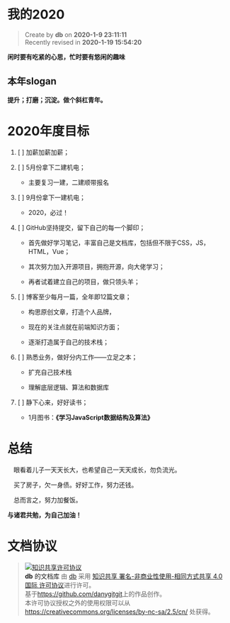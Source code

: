 我的2020
===
> Create by **db** on **2020-1-9 23:11:11**  
> Recently revised in **2020-1-19 15:54:20**

**闲时要有吃紧的心思，忙时要有悠闲的趣味**

## 本年slogan
  
**提升；打磨；沉淀。做个斜杠青年。**

# 2020年度目标

1. [ ] 加薪加薪加薪；

2. [ ] 5月份拿下二建机电；

    - 主要复习一建，二建顺带报名

3. [ ] 9月份拿下一建机电；

    - 2020，必过！

4. [ ] GitHub坚持提交，留下自己的每一个脚印；

    - 首先做好学习笔记，丰富自己是文档库，包括但不限于CSS，JS，HTML，Vue；

    - 其次努力加入开源项目，拥抱开源，向大佬学习；

    - 再者试着建立自己的项目，做只领头羊；

5. [ ] 博客至少每月一篇，全年即12篇文章；
    
    - 构思原创文章，打造个人品牌，

    - 现在的关注点就在前端知识方面；

    - 逐渐打造属于自己的技术栈；

6. [ ] 熟悉业务，做好分内工作——立足之本；

    - 扩充自己技术栈

    - 理解底层逻辑、算法和数据库

7. [ ] 静下心来，好好读书；

    - 1月图书：**《学习JavaScript数据结构及算法》**

   
# 总结

&emsp;眼看着儿子一天天长大，也希望自己一天天成长，勿负流光。

&emsp;买了房子，欠一身债。好好工作，努力还钱。

&emsp;总而言之，努力加餐饭。

**与诸君共勉，为自己加油！**

# 文档协议 
> <a rel="license" href="http://creativecommons.org/licenses/by-nc-sa/4.0/"><img alt="知识共享许可协议" style="border-width:0" src="https://i.creativecommons.org/l/by-nc-sa/4.0/88x31.png" /></a><br /><a xmlns:dct="http://purl.org/dc/terms/" property="dct:title">**db** 的文档库</a> 由 <a xmlns:cc="http://creativecommons.org/ns#" href="db" property="cc:attributionName" rel="cc:attributionURL">db</a> 采用 <a rel="license" href="http://creativecommons.org/licenses/by-nc-sa/4.0/">知识共享 署名-非商业性使用-相同方式共享 4.0 国际 许可协议</a>进行许可。<br />基于<a xmlns:dct="http://purl.org/dc/terms/" href="https://github.com/danygitgit" rel="dct:source">https://github.com/danygitgit</a>上的作品创作。<br />本许可协议授权之外的使用权限可以从 <a xmlns:cc="http://creativecommons.org/ns#" href="https://creativecommons.org/licenses/by-nc-sa/2.5/cn/" rel="cc:morePermissions">https://creativecommons.org/licenses/by-nc-sa/2.5/cn/</a> 处获得。
